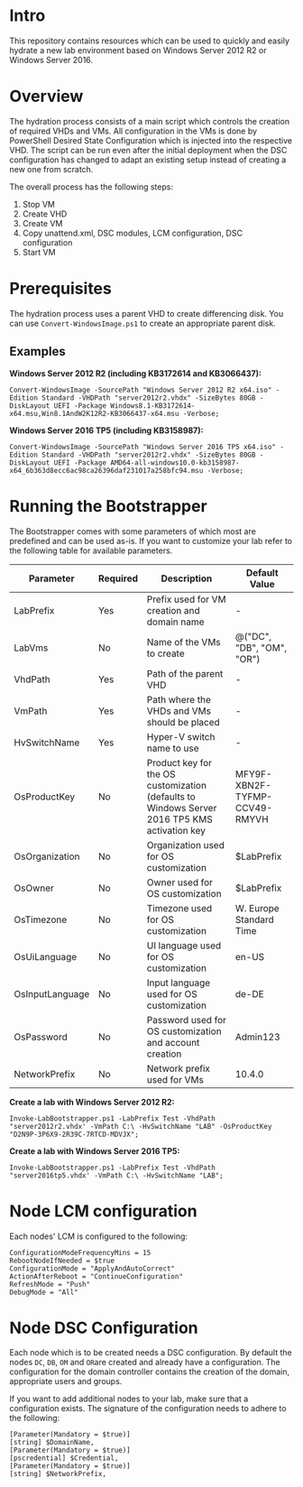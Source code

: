 # Intro
This repository contains resources which can be used to quickly and easily hydrate a new lab environment based on Windows Server 2012 R2 or Windows Server 2016.

# Overview
The hydration process consists of a main script which controls the creation of required VHDs and VMs. All configuration in the VMs is done by PowerShell Desired State Configuration which is injected into the respective VHD. The script can be run even after the initial deployment when the DSC configuration has changed to adapt an existing setup instead of creating a new one from scratch.

The overall process has the following steps:

1. Stop VM
2. Create VHD
3. Create VM
4. Copy unattend.xml, DSC modules, LCM configuration, DSC configuration
5. Start VM

# Prerequisites
The hydration process uses a parent VHD to create differencing disk. You can use ``Convert-WindowsImage.ps1`` to create an appropriate parent disk.

## Examples
**Windows Server 2012 R2 (including KB3172614 and KB3066437):**

``Convert-WindowsImage -SourcePath "Windows Server 2012 R2 x64.iso" -Edition Standard -VHDPath "server2012r2.vhdx" -SizeBytes 80GB -DiskLayout UEFI -Package Windows8.1-KB3172614-x64.msu,Win8.1AndW2K12R2-KB3066437-x64.msu -Verbose;``

**Windows Server 2016 TP5 (including KB3158987):**

``Convert-WindowsImage -SourcePath "Windows Server 2016 TP5 x64.iso" -Edition Standard -VHDPath "server2012r2.vhdx" -SizeBytes 80GB -DiskLayout UEFI -Package AMD64-all-windows10.0-kb3158987-x64_6b363d8ecc6ac98ca26396daf231017a258bfc94.msu -Verbose;``

# Running the Bootstrapper
The Bootstrapper comes with some parameters of which most are predefined and can be used as-is. If you want to customize your lab refer to the following table for available parameters.

Parameter | Required | Description | Default Value
--------- | -------- | ----------- | -------------
LabPrefix | Yes | Prefix used for VM creation and domain name | -
LabVms | No | Name of the VMs to create | @("DC", "DB", "OM", "OR")
VhdPath | Yes | Path of the parent VHD | -
VmPath | Yes | Path where the VHDs and VMs should be placed | -
HvSwitchName | Yes | Hyper-V switch name to use | -
OsProductKey | No | Product key for the OS customization (defaults to Windows Server 2016 TP5 KMS activation key | MFY9F-XBN2F-TYFMP-CCV49-RMYVH
OsOrganization | No | Organization used for OS customization | $LabPrefix
OsOwner | No | Owner used for OS customization | $LabPrefix
OsTimezone | No  | Timezone used for OS customization | W. Europe Standard Time
OsUiLanguage | No | UI language used for OS customization | en-US
OsInputLanguage | No | Input language used for OS customization | de-DE
OsPassword | No | Password used for OS customization and account creation | Admin123
NetworkPrefix | No | Network prefix used for VMs | 10.4.0

**Create a lab with Windows Server 2012 R2:**

``Invoke-LabBootstrapper.ps1 -LabPrefix Test -VhdPath "server2012r2.vhdx' -VmPath C:\ -HvSwitchName "LAB" -OsProductKey "D2N9P-3P6X9-2R39C-7RTCD-MDVJX";``

**Create a lab with Windows Server 2016 TP5:**

``Invoke-LabBootstrapper.ps1 -LabPrefix Test -VhdPath "server2016tp5.vhdx' -VmPath C:\ -HvSwitchName "LAB";``

# Node LCM configuration
Each nodes' LCM is configured to the following:

```
ConfigurationModeFrequencyMins = 15
RebootNodeIfNeeded = $true
ConfigurationMode = "ApplyAndAutoCorrect"            
ActionAfterReboot = "ContinueConfiguration"
RefreshMode = "Push"
DebugMode = "All"
```

# Node DSC Configuration
Each node which is to be created needs a DSC configuration. By default the nodes ``DC``, ``DB``, ``OM`` and ``OR``are created and already have a configuration. The configuration for the domain controller contains the creation of the domain, appropriate users and groups.

If you want to add additional nodes to your lab, make sure that a configuration exists. The signature of the configuration needs to adhere to the following:

```
[Parameter(Mandatory = $true)]
[string] $DomainName,
[Parameter(Mandatory = $true)]
[pscredential] $Credential,
[Parameter(Mandatory = $true)]
[string] $NetworkPrefix,
```
